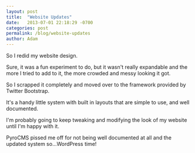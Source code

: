 ```yaml
---
layout: post
title:  "Website Updates"
date:   2013-07-01 22:18:29 -0700
categories: post
permalink: /blog/website-updates
author: Adam
---
```

So I redid my website design.

Sure, it was a fun experiment to do, but it wasn't really expandable and the more I tried to add to it, the more crowded and messy looking it got.

So I scrapped it completely and moved over to the framework provided by Twitter Bootstrap.

It's a handy little system with built in layouts that are simple to use, and well documented.

I'm probably going to keep tweaking and modifying the look of my website until I'm happy with it.

PyroCMS pissed me off for not being well documented at all and the updated system so...WordPress time!